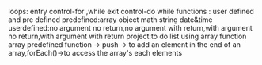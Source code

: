 loops:
entry control-for ,while
exit control-do while
functions :
user defined and pre defined
predefined:array object math string date&time
userdefined:no argument no return,no argument with return,with argument no return,with argument with return
project:to do list using array function
array predefined function -> push -> to add an element in the end of an array,forEach()->to access the array's each elements
